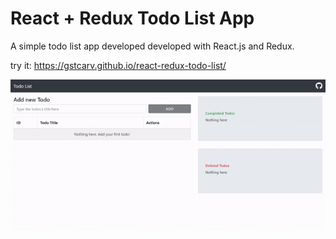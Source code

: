 # React + Redux Todo List App

A simple todo list app developed developed with React.js and Redux.

try it: https://gstcarv.github.io/react-redux-todo-list/

![TodoApp](todo.gif)